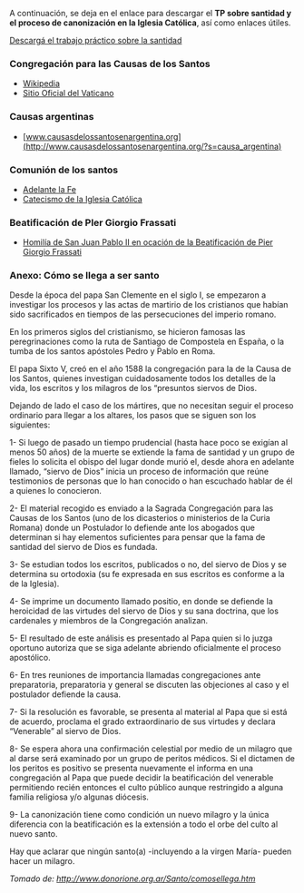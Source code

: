 A continuación, se deja en el enlace para descargar el **TP sobre santidad y el proceso de canonización en la Iglesia Católica**, así como enlaces útiles. 

[Descargá el trabajo práctico sobre la santidad](docsVida/tp_santidad.pdf)

### Congregación para las Causas de los Santos
* [Wikipedia](https://es.wikipedia.org/wiki/Congregaci%C3%B3n_para_las_Causas_de_los_Santos)
* [Sitio Oficial del Vaticano](http://www.vatican.va/roman_curia/congregations/csaints/index_sp.htm)

### Causas argentinas
* [www.causasdelossantosenargentina.org](http://www.causasdelossantosenargentina.org/?s=causa_argentina)

### Comunión de los santos

* [Adelante la Fe](https://adelantelafe.com/catecismo-para-ninos-la-comunion-de-los-santos/)
* [Catecismo de la Iglesia Católica](http://www.vatican.va/archive/catechism_sp/p123a9p5_sp.html)

### Beatificación de PIer Giorgio Frassati
* [Homilía de San Juan Pablo II en ocación de la Beatificación de Pier Giorgio Frassati](http://www.pgfrassati.com.ar/HomeDiscursos.htm)

### Anexo: Cómo se llega a ser santo

Desde la época del papa San Clemente en el siglo I, se empezaron a investigar los procesos y las actas de martirio de los cristianos que habían sido sacrificados en tiempos de las persecuciones del imperio romano.

En los primeros siglos del cristianismo, se hicieron famosas las peregrinaciones como la ruta de Santiago de Compostela en España, o la tumba de los santos apóstoles Pedro y Pablo en Roma.

El papa Sixto V, creó en el año 1588 la congregación para la de la Causa de los Santos, quienes investigan cuidadosamente todos los detalles de la vida, los escritos y los milagros de los “presuntos siervos de Dios.

Dejando de lado el caso de los mártires, que no necesitan seguir el proceso ordinario para llegar a los altares, los pasos que se siguen son los siguientes:

1- Si luego de pasado un tiempo prudencial (hasta hace poco se exigían al menos 50 años) de la muerte se extiende la fama de santidad y un grupo de fieles lo solicita el obispo del lugar donde murió el, desde ahora en adelante llamado, “siervo de Dios” inicia un proceso de información que reúne testimonios de personas que lo han conocido o han escuchado hablar de él a quienes lo conocieron.

2- El material recogido es enviado a la Sagrada Congregación para las Causas de los Santos (uno de los dicasterios o ministerios de la Curia Romana) donde un Postulador lo defiende ante los abogados que determinan si hay elementos suficientes para pensar que la fama de santidad del siervo de Dios es fundada.

3- Se estudian todos los escritos, publicados o no, del siervo de Dios y se determina su ortodoxia (su fe expresada en sus escritos es conforme a la de la Iglesia).

4- Se imprime un documento llamado positio, en donde se defiende la heroicidad de las virtudes del siervo de Dios y su sana doctrina, que los cardenales y miembros de la Congregación analizan.

5- El resultado de este análisis es presentado al Papa quien si lo juzga oportuno autoriza que se siga adelante abriendo oficialmente el proceso apostólico.

6- En tres reuniones de importancia llamadas congregaciones ante preparatoria, preparatoria y general se discuten las objeciones al caso y el postulador defiende la causa.

7- Si la resolución es favorable, se presenta al material al Papa que si está de acuerdo, proclama el grado extraordinario de sus virtudes y declara “Venerable” al siervo de Dios.

8- Se espera ahora una confirmación celestial por medio de un milagro que al darse será examinado por un grupo de peritos médicos. Si el dictamen de los peritos es positivo se presenta nuevamente el informa en una congregación al Papa que puede decidir la beatificación del venerable permitiendo recién entonces el culto público aunque restringido a alguna familia religiosa y/o algunas diócesis.

9- La canonización tiene como condición un nuevo milagro y la única diferencia con la beatificación es la extensión a todo el orbe del culto al nuevo santo.

Hay que aclarar que ningún santo(a) -incluyendo a la virgen María- pueden hacer un milagro.

_Tomado de: http://www.donorione.org.ar/Santo/comosellega.htm_

